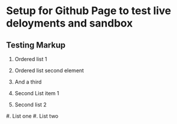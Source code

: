 # Setup for Github Page to test live deloyments and sandbox

## Testing Markup
1. Ordered list 1
1. Ordered list second element
1. And a third

2. Second List item 1
2. Second list 2

#. List one
#. List two